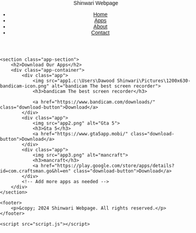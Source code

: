 <!DOCTYPE html>
<html lang="en">
<head>
    <meta charset="UTF-8">
    <meta name="viewport" content="width=device-width, initial-scale=1.0">
    <title>Shinwari Webpage - Download Apps</title>
    <link rel="stylesheet" href="style.css">
</head>
<body>
    <header>
        <div class="logo">Shinwari Webpage</div>
        <nav>
            <ul>
                <li><a href="#">Home</a></li>
                <li><a href="#">Apps</a></li>
                <li><a href="#">About</a></li>
                <li><a href="#">Contact</a></li>
            </ul>
        </nav>
    </header>

    <section class="app-section">
        <h2>Download Our Apps</h2>
        <div class="app-container">
            <div class="app">
                <img src="app1.c:\Users\Dawood Shinwari\Pictures\1200x630-bandicam-icon.png" alt="bandicam The best screen recorder">
                <h3>bandicam The best screen recorder</h3>
            
                <a href="https://www.bandicam.com/downloads/" class="download-button">Download</a>
            </div>
            <div class="app">
                <img src="app2.png" alt="Gta 5">
                <h3>Gta 5</h3>
                <a href="https://www.gta5app.mobi/" class="download-button">Download</a>
            </div>
            <div class="app">
                <img src="app3.png" alt="mancraft">
                <h3>mancraft</h3>
                <a href="https://play.google.com/store/apps/details?id=com.craftsman.go&hl=en" class="download-button">Download</a>
            </div>
            <!-- Add more apps as needed -->
        </div>
    </section>

    <footer>
        <p>&copy; 2024 Shinwari Webpage. All rights reserved.</p>
    </footer>

    <script src="script.js"></script>
</body>
<style class="css">
    body {
    font-family: Arial, sans-serif;
    margin: 0;
    padding: 0;
}

header {
    background-color: #f00; /* Red color for header, you can change it */
    padding: 10px;
    color: #fff;
    display: flex;
    justify-content: space-between;
    align-items: center;
}

.logo {
    font-size: 24px;
    font-weight: bold;
}

nav ul {
    list-style-type: none;
    margin: 0;
    padding: 0;
}

nav ul li {
    display: inline;
    margin-right: 20px;
}

nav ul li a {
    text-decoration: none;
    color: #fff;
}

.app-section {
    padding: 20px;
}

.app-container {
    display: flex;
    justify-content: space-between;
    flex-wrap: wrap;
}

.app {
    width: calc(33.33% - 20px);
    margin-bottom: 20px;
    text-align: center;
}

.app img {
    width: 100%;
    max-width: 200px;
    margin-bottom: 10px;
}

.download-button {
    display: inline-block;
    padding: 10px 20px;
    background-color: #007bff;
    border: none;
    color: #fff;
    border-radius: 5px;
    text-decoration: none;
}

.download-button:hover {
    background-color: #0056b3;
}

footer {
    background-color: #333;
    color: #fff;
    padding: 10px;
    text-align: center;
}

</style>
</html>
